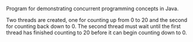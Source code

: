 Program for demonstrating concurrent programming concepts in Java.

Two threads are created, one for counting up from 0 to 20 and the second for counting back down to 0. The second thread must wait until the first thread has finished counting to 20 before it can begin counting down to 0. 
